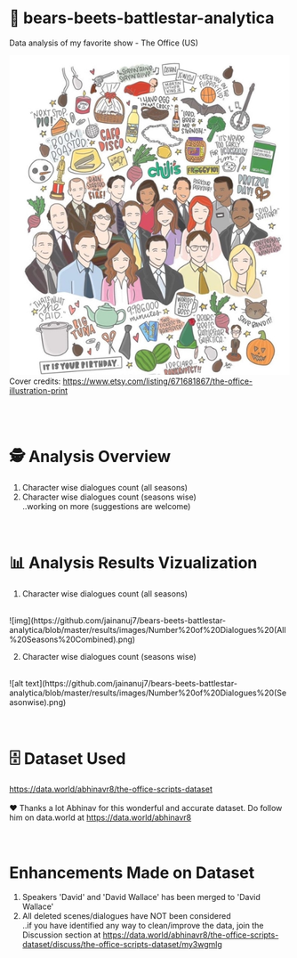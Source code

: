 # 🐻 bears-beets-battlestar-analytica
Data analysis of my favorite show - The Office (US)

![alt text](https://github.com/jainanuj7/bears-beets-battlestar-analytica/blob/master/dunder_mifflin.jpg)<br />
Cover credits: https://www.etsy.com/listing/671681867/the-office-illustration-print
<br /><br /><br /><br />

# 🕵️ Analysis Overview
1. Character wise dialogues count (all seasons)
2. Character wise dialogues count (seasons wise) <br />
..working on more (suggestions are welcome)
<br /><br /><br />

# 📊 Analysis Results Vizualization
1. Character wise dialogues count (all seasons)
<br />
![img](https://github.com/jainanuj7/bears-beets-battlestar-analytica/blob/master/results/images/Number%20of%20Dialogues%20(All%20Seasons%20Combined).png)

2. Character wise dialogues count (seasons wise)
<br />
![alt text](https://github.com/jainanuj7/bears-beets-battlestar-analytica/blob/master/results/images/Number%20of%20Dialogues%20(Seasonwise).png)
<br /><br /><br />

# 🗄️ Dataset Used
https://data.world/abhinavr8/the-office-scripts-dataset<br /><br />
❤️ Thanks a lot Abhinav for this wonderful and accurate dataset. Do follow him on data.world at https://data.world/abhinavr8
<br /><br /><br />

# Enhancements Made on Dataset
1. Speakers 'David' and 'David Wallace' has been merged to 'David Wallace'
2. All deleted scenes/dialogues have NOT been considered <br />
..if you have identified any way to clean/improve the data, join the Discussion section at https://data.world/abhinavr8/the-office-scripts-dataset/discuss/the-office-scripts-dataset/my3wgmlg 
